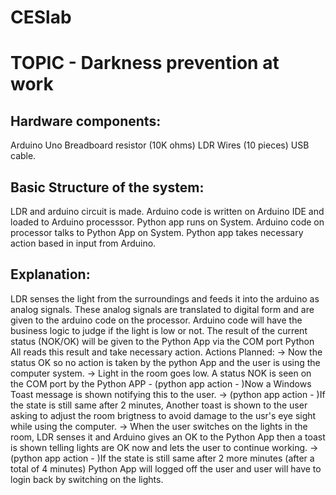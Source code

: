 # CESlab

# TOPIC - Darkness prevention at work 

Hardware components:
--------------------------------------------------------------------------------------------------------
Arduino Uno
Breadboard
resistor (10K ohms)
LDR
Wires (10 pieces)
USB cable.

Basic Structure of the system:
--------------------------------------------------------------------------------------------------------
LDR and arduino circuit is made.
Arduino code is written on Arduino IDE and loaded to Arduino processsor.
Python app runs on System.
Arduino code on processor talks to Python App on System.
Python app takes necessary action based in input from Arduino.

Explanation:
--------------------------------------------------------------------------------------------------------
LDR senses the light from the surroundings and feeds it into the arduino as analog signals.
These analog signals are translated to digital form and are given to the arduino code on the processor.
Arduino code will have the business logic to judge if the light is low or not.
The result of the current status (NOK/OK) will be given to the Python App via the COM port
Python All reads this result and take necessary action.
	Actions Planned:
		-> Now the status OK so no action is taken by the python App and the user is using the computer system.
		-> Light in the room goes low. A status NOK is seen on the COM port by the Python APP - (python app action - )Now a Windows Toast           message is shown notifying this to the user. 
		-> (python app action - )If the state is still same after 2 minutes, Another toast is shown to the user asking to adjust the room           brigtness to avoid damage to the usr's eye sight while using the computer.
		-> When the user switches on the lights in the room, LDR senses it and Arduino gives an OK to the Python App then a toast is shown          telling lights are OK now and lets the user to continue working.
		-> (python app action - )If the state is still same after 2 more minutes (after a total of 4 minutes) Python App will logged off the user and user will have to login back by switching on the lights. 
		
		
		
		




